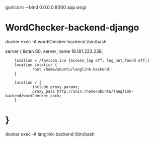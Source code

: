 gunicorn --bind 0.0.0.0:8000 app.wsgi

# WordChecker-backend-django

docker exec -it wordChecker-backend /bin/bash


server {
        listen 80;
        server_name 18.181.223.238;

        location = /favicon.ico {access_log off; log_not_found off;}
        location /static/ {
                root /home/ubuntu/langlink-backend;
        }

        location / {
                include proxy_params;
                proxy_pass http://unix:/home/ubuntu/langlink-backend/wordChecker.sock;
        }
}
=======
docker exec -it langlink-backend /bin/bash

